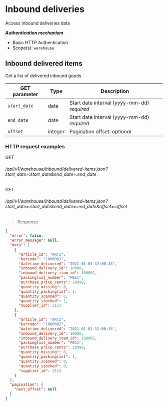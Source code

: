 # Inbound deliveries #

Access inbound deliveries data

***Authentication mechanism***

- Basic HTTP Authentication
- Scope(s): `warehouse`

## Inbound delivered items ##

Get a list of delivered inbound goods

| GET parameter               | Type      | Description                                                                                                          |
|-------------------------|-----------|----------------------------------------------------------------------------------------------------------------------|
|`start_date`                  | date    | Start date interval (yyyy-mm-dd) <i class="label label-info">required</i>                                                                                                         |
|`end_date`                  | date    | Start date interval (yyyy-mm-dd) <i class="label label-info">required</i>                                                                                                         |
|`offset`                  | integer    | Pagination offset. <i class="label label-info">optional</i>                                                                                                          |

### HTTP request examples ###

<div class="api-endpoint">
	<div class="endpoint-data">
		<i class="label label-post">GET</i>
		<h6>/api/v1/warehouse/inbound/delivered-items.json?start_date=:start_date&end_date=:end_date</h6>
	</div>
</div>

<div class="api-endpoint">
	<div class="endpoint-data">
		<i class="label label-post">GET</i>
		<h6>/api/v1/warehouse/inbound/delivered-items.json?start_date=:start_date&end_date=:end_date&offset=:offset</h6>
	</div>
</div>

> Response

```json
{
  "error": false,
  "error_message": null,
  "data": [
    {
      "article_id": "ART1",
      "barcode": "1000001",
      "datetime_delivered": "2021-01-01 12:00:33",
      "inbound_delivery_id": 10000,
      "inbound_delivery_item_id": 100001,
      "packinglist_number": "PB11",
      "purchase_price_cents": 10099,
      "quantity_missing": 0,
      "quantity_packinglist": 1,
      "quantity_scanned": 0,
      "quantity_stocked": 1,
      "supplier_id": 2113
    },
    {
      "article_id": "ART2",
      "barcode": "1000002",
      "datetime_delivered": "2021-01-01 12:00:33",
      "inbound_delivery_id": 10000,
      "inbound_delivery_item_id": 100002,
      "packinglist_number": "PB11",
      "purchase_price_cents": 10099,
      "quantity_missing": 0,
      "quantity_packinglist": 1,
      "quantity_scanned": 0,
      "quantity_stocked": 0,
      "supplier_id": 2113
    }
  ],
  "pagination": {
    "next_offset": null
  }
}
```
